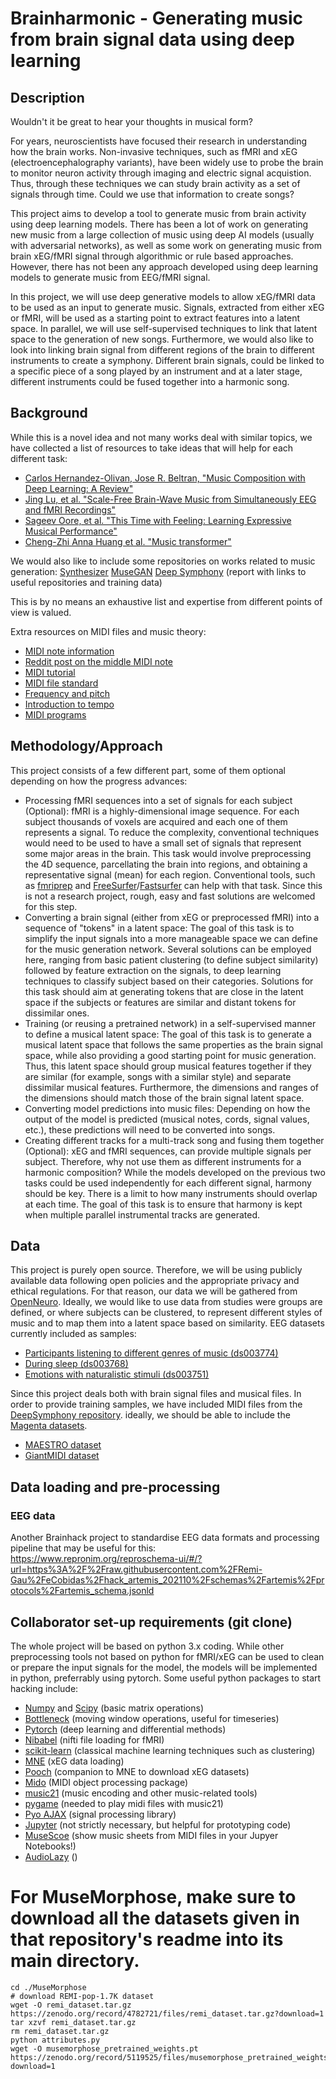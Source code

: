 # Brainharmonic - Generating music from brain signal data using deep learning
## Description
Wouldn't it be great to hear your thoughts in musical form? 

For years, neuroscientists have focused their research in understanding how the brain works. Non-invasive techniques, such as fMRI and xEG (electroencephalography variants), have been widely use to probe the brain to monitor neuron activity through imaging and electric signal acquistion. Thus, through these techniques we can study brain activity as a set of signals through time. Could we use that information to create songs?

This project aims to develop a tool to generate music from brain activity using deep learning models. There has been a lot of work on generating new music from a large collection of music using deep AI models (usually with adversarial networks), as well as some work on generating music from brain xEG/fMRI signal through algorithmic or rule based approaches. However, there has not been any approach developed using deep learning models to generate music from EEG/fMRI signal.

In this project, we will use deep generative models to allow xEG/fMRI data to be used as an input to generate music. Signals, extracted from either xEG or fMRI, will be used as a starting point to extract features into a latent space. In parallel, we will use self-supervised techniques to link that latent space to the generation of new songs.
Furthermore, we would also like to look into linking brain signal from different regions of the brain to different instruments to create a symphony. Different brain signals, could be linked to a specific piece of a song played by an instrument and at a later stage, different instruments could be fused together into a harmonic song.


## Background
While this is a novel idea and not many works deal with similar topics, we have collected a list of resources to take ideas that will help for each different task:
- [Carlos Hernandez-Olivan, Jose R. Beltran, "Music Composition with Deep Learning: A Review"](https://arxiv.org/abs/2108.12290)
- [Jing Lu, et al. "Scale-Free Brain-Wave Music from Simultaneously EEG and fMRI Recordings"](https://journals.plos.org/plosone/article?id=10.1371/journal.pone.0049773)
- [Sageev Oore, et al. "This Time with Feeling: Learning Expressive Musical Performance"](https://arxiv.org/abs/1808.03715)
- [Cheng-Zhi Anna Huang et al. "Music transformer"](https://arxiv.org/abs/1809.04281)

We would also like to include some repositories on works related to music generation:
[Synthesizer](https://github.com/irmen/synthesizer)
[MuseGAN](http://github.com/salu133445/musegan)
[Deep Symphony](https://hackmd.io/@zCouBXpGTjeQekat74moFw/rkZsNt9xf?type=view) (report with links to useful repositories and training data)

This is by no means an exhaustive list and expertise from different points of view is valued.

Extra resources on MIDI files and music theory:
- [MIDI note information](https://newt.phys.unsw.edu.au/jw/notes.html)
- [Reddit post on the middle MIDI note](https://www.reddit.com/r/musictheory/comments/8fwoti/why_does_middle_c_midi_note_60/)
- [MIDI tutorial](https://www.cs.cmu.edu/~music/cmsip/readings/MIDI%20tutorial%20for%20programmers.html)
- [MIDI file standard](https://www.cs.cmu.edu/~music/cmsip/readings/MIDI%20tutorial%20for%20programmers.html)
- [Frequency and pitch](https://www.animations.physics.unsw.edu.au/jw/frequency-pitch-sound.htm)
- [Introduction to tempo](https://courses.lumenlearning.com/musicappreciation_with_theory/chapter/introduction-to-tempo/)
- [MIDI programs](https://en.wikipedia.org/wiki/General_MIDI)

## Methodology/Approach
This project consists of a few different part, some of them optional depending on how the progress advances:
- Processing fMRI sequences into a set of signals for each subject (Optional): fMRI is a highly-dimensional image sequence. For each subject thousands of voxels are acquired and each one of them represents a signal. To reduce the complexity, conventional techniques would need to be used to have a small set of signals that represent some major areas in the brain. This task would involve preprocessing the 4D sequence, parcellating the brain into regions, and obtaining a representative signal (mean) for each region. Conventional tools, such as [fmriprep](https://fmriprep.org/en/stable/) and [FreeSurfer](https://surfer.nmr.mgh.harvard.edu/)/[Fastsurfer](https://github.com/Deep-MI/FastSurfer) can help with that task. Since this is not a research project, rough, easy and fast solutions are welcomed for this step.
- Converting a brain signal (either from xEG or preprocessed fMRI) into a sequence of "tokens" in a latent space: The goal of this task is to simplify the input signals into a more manageable space we can define for the music generation network. Several solutions can be employed here, ranging from basic patient clustering (to define subject similarity) followed by feature extraction on the signals, to deep learning techniques to classify subject based on their categories. Solutions for this task should aim at generating tokens that are close in the latent space if the subjects or features are similar and distant tokens for dissimilar ones.
- Training (or reusing a pretrained network) in a self-supervised manner to define a musical latent space: The goal of this task is to generate a musical latent space that follows the same properties as the brain signal space, while also providing a good starting point for music generation. Thus, this latent space should group musical features together if they are similar (for example, songs with a similar style) and separate dissimilar musical features. Furthermore, the dimensions and ranges of the dimensions should match those of the brain signal latent space.
- Converting model predictions into music files: Depending on how the output of the model is predicted (musical notes, cords, signal values, etc.), these predictions will need to be converted into songs.
- Creating different tracks for a multi-track song and fusing them together (Optional): xEG and fMRI sequences, can provide multiple signals per subject. Therefore, why not use them as different instruments for a harmonic composition? While the models developed on the previous two tasks could be used independently for each different signal, harmony should be key. There is a limit to how many instruments should overlap at each time. The goal of this task is to ensure that harmony is kept when multiple parallel instrumental tracks are generated.


## Data
This project is purely open source. Therefore, we will be using publicly available data following open policies and the appropriate privacy and ethical regulations. For that reason, our data we will be gathered from [OpenNeuro](https://openneuro.org/). Ideally, we would like to use data from studies were groups are defined, or where subjects can be clustered, to represent different styles of music and to map them into a latent space based on similarity.
EEG datasets currently included as samples:
- [Participants listening to different genres of music (ds003774)](https://openneuro.org/datasets/ds003774/versions/1.0.0)
- [During sleep (ds003768)](https://openneuro.org/datasets/ds003768/versions/1.0.2)
- [Emotions with naturalistic stimuli (ds003751)](https://openneuro.org/datasets/ds003751/versions/1.0.3)



Since this project deals both with brain signal files and musical files. In order to provide training samples, we have included MIDI files from the [DeepSymphony repository](https://github.com/Shaofanl/DeepSymphony). ideally, we should be able to include the [Magenta datasets](https://magenta.tensorflow.org/datasets).
- [MAESTRO dataset](https://magenta.tensorflow.org/datasets/maestro#dataset)
- [GiantMIDI dataset](https://github.com/bytedance/GiantMIDI-Piano)

## Data loading and pre-processing
### EEG data
Another Brainhack project to standardise EEG data formats and processing pipeline that may be useful for this:
https://www.repronim.org/reproschema-ui/#/?url=https%3A%2F%2Fraw.githubusercontent.com%2FRemi-Gau%2FeCobidas%2Fhack_artemis_202110%2Fschemas%2Fartemis%2Fprotocols%2Fartemis_schema.jsonld

## Collaborator set-up requirements (git clone)
The whole project will be based on python 3.x coding. While other preprocessing tools not based on python for fMRI/xEG can be used to clean or prepare the input signals for the model, the models will be implemented in python, preferrably using pytorch. Some useful python packages to start hacking include:
- [Numpy](https://numpy.org/) and [Scipy](https://scipy.org/) (basic matrix operations)
- [Bottleneck](https://bottleneck.readthedocs.io/) (moving window operations, useful for timeseries)
- [Pytorch](https://pytorch.org/docs/stable/tensors.html) (deep learning and differential methods)
- [Nibabel](https://nipy.org/nibabel/) (nifti file loading for fMRI)
- [scikit-learn](https://scikit-learn.org/stable/) (classical machine learning techniques such as clustering)
- [MNE](https://mne.tools/stable/auto_tutorials/io/20_reading_eeg_data.html) (xEG data loading)
- [Pooch](https://pypi.org/project/pooch/) (companion to MNE to download xEG datasets)
- [Mido](https://mido.readthedocs.io/en/latest/) (MIDI object processing package)
- [music21](https://web.mit.edu/music21/) (music encoding and other music-related tools)
- [pygame](https://www.pygame.org/news) (needed to play midi files with music21)
- [Pyo AJAX](http://ajaxsoundstudio.com/software/pyo/) (signal processing library)
- [Jupyter](https://jupyter.org/) (not strictly necessary, but helpful for prototyping code)
- [MuseScoe](https://musescore.org/) (show music sheets from MIDI files in your Jupyer Notebooks!)
- [AudioLazy](https://pypi.org/project/audiolazy/) ()


# For MuseMorphose, make sure to download all the datasets given in that repository's readme into its main directory.
```
cd ./MuseMorphose
# download REMI-pop-1.7K dataset
wget -O remi_dataset.tar.gz https://zenodo.org/record/4782721/files/remi_dataset.tar.gz?download=1
tar xzvf remi_dataset.tar.gz
rm remi_dataset.tar.gz
python attributes.py
wget -O musemorphose_pretrained_weights.pt https://zenodo.org/record/5119525/files/musemorphose_pretrained_weights.pt?download=1
```